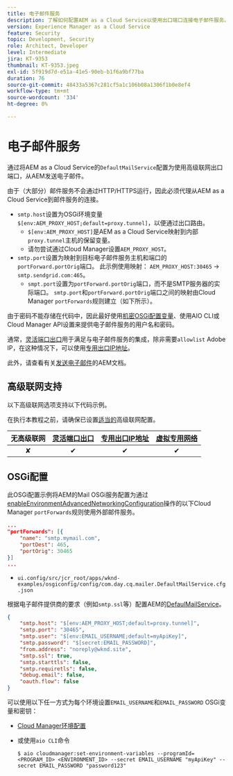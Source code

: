 ```yaml
---
title: 电子邮件服务
description: 了解如何配置AEM as a Cloud Service以使用出口端口连接电子邮件服务。
version: Experience Manager as a Cloud Service
feature: Security
topic: Development, Security
role: Architect, Developer
level: Intermediate
jira: KT-9353
thumbnail: KT-9353.jpeg
exl-id: 5f919d7d-e51a-41e5-90eb-b1f6a9bf77ba
duration: 76
source-git-commit: 48433a5367c281cf5a1c106b08a1306f1b0e8ef4
workflow-type: tm+mt
source-wordcount: '334'
ht-degree: 0%

---
```


# 电子邮件服务

通过将AEM as a Cloud Service的`DefaultMailService`配置为使用高级联网出口端口，从AEM发送电子邮件。

由于（大部分）邮件服务不会通过HTTP/HTTPS运行，因此必须代理从AEM as a Cloud Service到邮件服务的连接。

+ `smtp.host`设置为OSGi环境变量`$[env:AEM_PROXY_HOST;default=proxy.tunnel]`，以便通过出口路由。
   + `$[env:AEM_PROXY_HOST]`是AEM as a Cloud Service映射到内部`proxy.tunnel`主机的保留变量。
   + 请勿尝试通过Cloud Manager设置`AEM_PROXY_HOST`。
+ `smtp.port`设置为映射到目标电子邮件服务主机和端口的`portForward.portOrig`端口。 此示例使用映射： `AEM_PROXY_HOST:30465` → `smtp.sendgrid.com:465`。
   + `smpt.port`设置为`portForward.portOrig`端口，而不是SMTP服务器的实际端口。 `smtp.port`和`portForward.portOrig`端口之间的映射由Cloud Manager `portForwards`规则建立（如下所示）。

由于密码不能存储在代码中，因此最好使用[机密OSGi配置变量](https://experienceleague.adobe.com/docs/experience-manager-cloud-service/implementing/deploying/configuring-osgi.html#secret-configuration-values)、使用AIO CLI或Cloud Manager API设置来提供电子邮件服务的用户名和密码。

通常，[灵活端口出口](../flexible-port-egress.md)用于满足与电子邮件服务的集成，除非需要`allowlist` Adobe IP，在这种情况下，可以使用[专用出口IP地址](../dedicated-egress-ip-address.md)。

此外，请查看有关[发送电子邮件](https://experienceleague.adobe.com/docs/experience-manager-cloud-service/content/implementing/developing/development-guidelines.html#sending-email)的AEM文档。

## 高级联网支持

以下高级联网选项支持以下代码示例。

在执行本教程之前，请确保已设置[适当的](../advanced-networking.md#advanced-networking)高级联网配置。

| 无高级联网 | [灵活端口出口](../flexible-port-egress.md) | [专用出口IP地址](../dedicated-egress-ip-address.md) | [虚拟专用网络](../vpn.md) |
|:-----:|:-----:|:------:|:---------:|
| ✘ | ✔ | ✔ | ✔ |

## OSGi配置

此OSGi配置示例将AEM的Mail OSGi服务配置为通过[enableEnvironmentAdvancedNetworkingConfiguration](https://www.adobe.io/experience-cloud/cloud-manager/reference/api/#operation/enableEnvironmentAdvancedNetworkingConfiguration)操作的以下Cloud Manager `portForwards`规则使用外部邮件服务。

```json
...
"portForwards": [{
    "name": "smtp.mymail.com",
    "portDest": 465,
    "portOrig": 30465
}]
...
```

+ `ui.config/src/jcr_root/apps/wknd-examples/osgiconfig/config/com.day.cq.mailer.DefaultMailService.cfg.json`

根据电子邮件提供商的要求（例如`smtp.ssl`等）配置AEM的[DefaulMailService](https://experienceleague.adobe.com/docs/experience-manager-cloud-service/content/implementing/developing/development-guidelines.html#sending-email)。

```json
{
    "smtp.host": "$[env:AEM_PROXY_HOST;default=proxy.tunnel]",
    "smtp.port": "30465",
    "smtp.user": "$[env:EMAIL_USERNAME;default=myApiKey]",
    "smtp.password": "$[secret:EMAIL_PASSWORD]",
    "from.address": "noreply@wknd.site",
    "smtp.ssl": true,
    "smtp.starttls": false, 
    "smtp.requiretls": false,
    "debug.email": false,
    "oauth.flow": false
}
```

可以使用以下任一方式为每个环境设置`EMAIL_USERNAME`和`EMAIL_PASSWORD` OSGi变量和密钥：

+ [Cloud Manager环境配置](https://experienceleague.adobe.com/docs/experience-manager-cloud-service/content/implementing/using-cloud-manager/environment-variables.html)
+ 或使用`aio CLI`命令

  ```shell
  $ aio cloudmanager:set-environment-variables --programId=<PROGRAM_ID> <ENVIRONMENT_ID> --secret EMAIL_USERNAME "myApiKey" --secret EMAIL_PASSWORD "password123"
  ```
